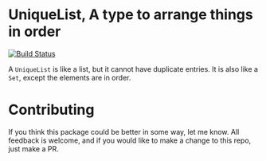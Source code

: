 # UniqueList, A type to arrange things in order

[![Build Status](https://travis-ci.org/Chadtech/UniqueList.svg?branch=master)](https://travis-ci.org/Chadtech/UniqueList)


A `UniqueList` is like a list, but it cannot have duplicate entries. It is also like a `Set`, except the elements are in order.

# Contributing

If you think this package could be better in some way, let me know. All feedback is welcome, and if you would like to make a change to this repo, just make a PR.